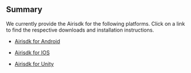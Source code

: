 ## Summary
We currently provide the Airisdk for the following platforms. Click on a link to find the respective downloads and installation instructions.


+ [
Airisdk for Android](https://yostardev.github.io/yostar-sdk-client-doc/#/ZH/Android/summary)

+ [
Airisdk for IOS](https://yostardev.github.io/yostar-sdk-client-doc/#/ZH/iOS/1.summary)

+ [
Airisdk for Unity](https://yostardev.github.io/yostar-sdk-client-doc/#/ZH/Unity3D/summary)

